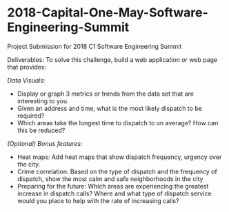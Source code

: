 # 2018-Capital-One-May-Software-Engineering-Summit
Project Submission for 2018 C1 Software Engineering Summit

Deliverables: 
To solve this challenge, build a web application or web page that provides:

*Data Visuals:* 

* Display or graph 3 metrics or trends from the data set that are interesting to you.
* Given an address and time, what is the most likely dispatch to be required?
* Which areas take the longest time to dispatch to on average? How can this be reduced?

*(Optional) Bonus features:*

* Heat maps: Add heat maps that show dispatch frequency, urgency over the city.
* Crime correlation: Based on the type of dispatch and the frequency of dispatch, show the most calm and safe neighborhoods in the city
* Preparing for the future: Which areas are experiencing the greatest increase in dispatch calls? Where and what type of dispatch service would you place to help with the rate of increasing calls?

